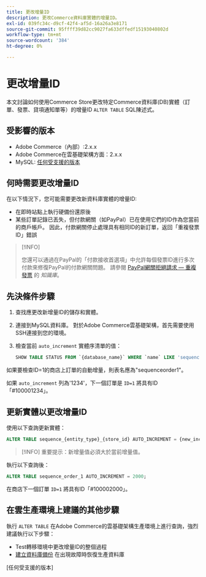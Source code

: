 ```yaml
---
title: 更改增量ID
description: 更改Commerce資料庫實體的增量ID。
exl-id: 039fc34c-d9cf-42f4-af5d-16a26a3e8171
source-git-commit: 95ffff39d82cc9027fa633dffedf15193040802d
workflow-type: tm+mt
source-wordcount: '384'
ht-degree: 0%

---
```


# 更改增量ID

本文討論如何使用Commerce Store更改特定Commerce資料庫(DB)實體（訂單、發票、貸項通知單等）的增量ID `ALTER TABLE` SQL陳述式。

## 受影響的版本

- Adobe Commerce（內部）:2.x.x
- Adobe Commerce在雲基礎架構方面：2.x.x
- MySQL: [任何受支援的版本](../../installation/prerequisites/database/mysql.md)

## 何時需要更改增量ID

在以下情況下，您可能需要更改新資料庫實體的增量ID:

- 在即時站點上執行硬備份還原後
- 某些訂單記錄已丟失，但付款網關（如PayPal）已在使用它們的ID作為您當前的商戶帳戶。 因此，付款網關停止處理具有相同ID的新訂單，返回「重複發票ID」錯誤

>[!INFO]
>
>您還可以通過在PayPal的「付款接收首選項」中允許每個發票ID進行多次付款來修復PayPal的付款網關問題。 請參閱 [PayPal網關拒絕請求 — 重複發票] 的 _知識庫_。

## 先決條件步驟

1. 查找應更改新增量ID的儲存和實體。
1. 連接到MySQL資料庫。
對於Adobe Commerce雲基礎架構，首先需要使用SSH連接到您的環境。
1. 檢查當前 `auto_increment` 實體序清單的值：

   ```sql
   SHOW TABLE STATUS FROM `{database_name}` WHERE `name` LIKE 'sequence_{entity_type}_{store_id}';
   ```

如果要檢查ID=1的商店上訂單的自動增量，則表名應為&quot;sequenceorder1&quot;。

如果 `auto_increment` 列為&#39;1234&#39;，下一個訂單是 `ID=1` 將具有ID「#100001234」。

## 更新實體以更改增量ID

使用以下查詢更新實體：

```sql
ALTER TABLE sequence_{entity_type}_{store_id} AUTO_INCREMENT = {new_increment_value};
```

>[!INFO]
重要提示：新增量值必須大於當前增量值。

執行以下查詢後：

```sql
ALTER TABLE sequence_order_1 AUTO_INCREMENT = 2000;
```

在商店下一個訂單 `ID=1` 將具有ID「#100002000」。

## 在雲生產環境上建議的其他步驟

執行 `ALTER TABLE` 在Adobe Commerce的雲基礎架構生產環境上進行查詢，強烈建議執行以下步驟：

- Test轉移環境中更改增量ID的整個過程
- [建立資料庫備份] 在出現故障時恢復生產資料庫

<!-- Link Definitions -->

[PayPal網關拒絕請求 — 重複發票]: https://support.magento.com/hc/en-us/articles/115002457473
[建立資料庫備份]: https://support.magento.com/hc/en-us/articles/360003254334
[任何受支援的版本]
